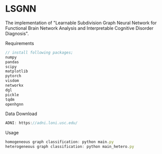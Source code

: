 # LSGNN
The implementation of "Learnable Subdivision Graph Neural Network for Functional Brain Network Analysis and Interpretable Cognitive Disorder Diagnosis".

Requirements
```js
// install following packages;
numpy
pandas
scipy
matplotlib
pytorch
visdom
networkx
dgl
pickle
tqdm
openhgnn
```

Data Download
```js
ADNI: https://adni.loni.usc.edu/
```

Usage
```js
homogeneous graph classification: python main.py
heterogeneous graph classification: python main_hetero.py
```

